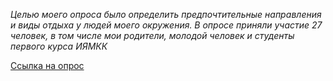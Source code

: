 *Целью моего опроса было определить предпочтительные направления и виды отдыха у людей моего окружения. В опросе приняли участие 27 человек, в том числе мои родители, молодой человек и студенты первого курса ИЯМКК*

[Ссылка на опрос](https://goo.gl/forms/EvhmiDFRgFn5rVfA3)

